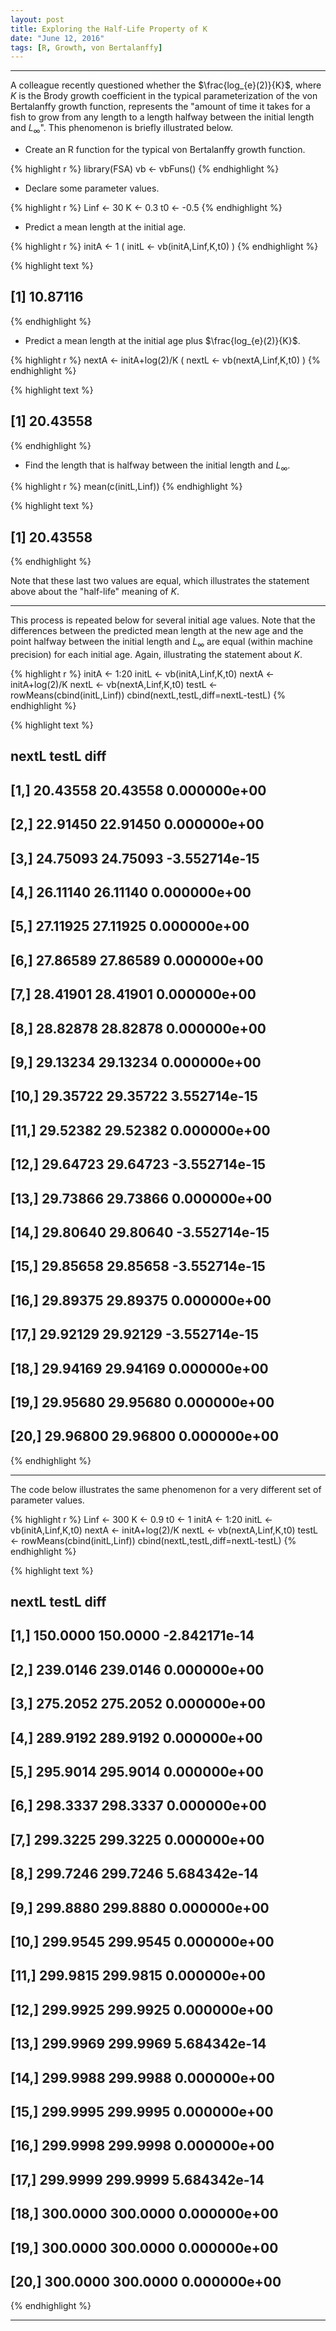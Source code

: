 ```yaml
---
layout: post
title: Exploring the Half-Life Property of K
date: "June 12, 2016"
tags: [R, Growth, von Bertalanffy]
---
```





----

A colleague recently questioned whether the $\frac{log_{e}(2)}{K}$, where $K$ is the Brody growth coefficient in the typical parameterization of the von Bertalanffy growth function, represents the "amount of time it takes for a fish to grow from any length to a length halfway between the initial length and $L_{\infty}$".  This phenomenon is briefly illustrated below.

- Create an R function for the typical von Bertalanffy growth function.


{% highlight r %}
library(FSA)
vb <- vbFuns()
{% endhighlight %}

- Declare some parameter values.


{% highlight r %}
Linf <- 30
K <- 0.3
t0 <- -0.5
{% endhighlight %}

- Predict a mean length at the initial age.


{% highlight r %}
initA <- 1
( initL <- vb(initA,Linf,K,t0) )
{% endhighlight %}



{% highlight text %}
## [1] 10.87116
{% endhighlight %}

- Predict a mean length at the initial age plus $\frac{log_{e}(2)}{K}$.


{% highlight r %}
nextA <- initA+log(2)/K
( nextL <- vb(nextA,Linf,K,t0) )
{% endhighlight %}



{% highlight text %}
## [1] 20.43558
{% endhighlight %}

- Find the length that is halfway between the initial length and $L_{\infty}$.


{% highlight r %}
mean(c(initL,Linf))
{% endhighlight %}



{% highlight text %}
## [1] 20.43558
{% endhighlight %}

Note that these last two values are equal, which illustrates the statement above about the "half-life" meaning of $K$.

----

This process is repeated below for several initial age values.  Note that the differences between the predicted mean length at the new age and the point halfway between the initial length and $L_{\infty}$ are equal (within machine precision) for each initial age.  Again, illustrating the statement about $K$.


{% highlight r %}
initA <- 1:20
initL <- vb(initA,Linf,K,t0)
nextA <- initA+log(2)/K
nextL <- vb(nextA,Linf,K,t0)
testL <- rowMeans(cbind(initL,Linf))
cbind(nextL,testL,diff=nextL-testL)
{% endhighlight %}



{% highlight text %}
##          nextL    testL          diff
##  [1,] 20.43558 20.43558  0.000000e+00
##  [2,] 22.91450 22.91450  0.000000e+00
##  [3,] 24.75093 24.75093 -3.552714e-15
##  [4,] 26.11140 26.11140  0.000000e+00
##  [5,] 27.11925 27.11925  0.000000e+00
##  [6,] 27.86589 27.86589  0.000000e+00
##  [7,] 28.41901 28.41901  0.000000e+00
##  [8,] 28.82878 28.82878  0.000000e+00
##  [9,] 29.13234 29.13234  0.000000e+00
## [10,] 29.35722 29.35722  3.552714e-15
## [11,] 29.52382 29.52382  0.000000e+00
## [12,] 29.64723 29.64723 -3.552714e-15
## [13,] 29.73866 29.73866  0.000000e+00
## [14,] 29.80640 29.80640 -3.552714e-15
## [15,] 29.85658 29.85658 -3.552714e-15
## [16,] 29.89375 29.89375  0.000000e+00
## [17,] 29.92129 29.92129 -3.552714e-15
## [18,] 29.94169 29.94169  0.000000e+00
## [19,] 29.95680 29.95680  0.000000e+00
## [20,] 29.96800 29.96800  0.000000e+00
{% endhighlight %}

----

The code below illustrates the same phenomenon for a very different set of parameter values.


{% highlight r %}
Linf <- 300
K <- 0.9
t0 <- 1
initA <- 1:20
initL <- vb(initA,Linf,K,t0)
nextA <- initA+log(2)/K
nextL <- vb(nextA,Linf,K,t0)
testL <- rowMeans(cbind(initL,Linf))
cbind(nextL,testL,diff=nextL-testL)
{% endhighlight %}



{% highlight text %}
##          nextL    testL          diff
##  [1,] 150.0000 150.0000 -2.842171e-14
##  [2,] 239.0146 239.0146  0.000000e+00
##  [3,] 275.2052 275.2052  0.000000e+00
##  [4,] 289.9192 289.9192  0.000000e+00
##  [5,] 295.9014 295.9014  0.000000e+00
##  [6,] 298.3337 298.3337  0.000000e+00
##  [7,] 299.3225 299.3225  0.000000e+00
##  [8,] 299.7246 299.7246  5.684342e-14
##  [9,] 299.8880 299.8880  0.000000e+00
## [10,] 299.9545 299.9545  0.000000e+00
## [11,] 299.9815 299.9815  0.000000e+00
## [12,] 299.9925 299.9925  0.000000e+00
## [13,] 299.9969 299.9969  5.684342e-14
## [14,] 299.9988 299.9988  0.000000e+00
## [15,] 299.9995 299.9995  0.000000e+00
## [16,] 299.9998 299.9998  0.000000e+00
## [17,] 299.9999 299.9999  5.684342e-14
## [18,] 300.0000 300.0000  0.000000e+00
## [19,] 300.0000 300.0000  0.000000e+00
## [20,] 300.0000 300.0000  0.000000e+00
{% endhighlight %}


----

